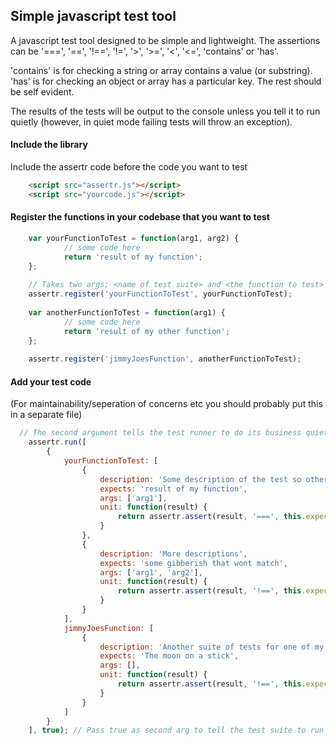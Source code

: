 ## Simple javascript test tool

A javascript test tool designed to be simple and lightweight. The assertions can be '===', '==', '!==', '!=', '>', '>=', '<', '<=', 'contains' or 'has'. 

'contains' is for checking a string or array contains a value (or substring). 'has' is for checking an object or array has a particular key. The rest should be self evident.

The results of the tests will be output to the console unless you tell it to run quietly (however, in quiet mode failing tests will throw an exception).

#### Include the library
Include the assertr code before the code you want to test

```html
	<script src="assertr.js"></script>
	<script src="yourcode.js"></script>
```

#### Register the functions in your codebase that you want to test

```javascript
	var yourFunctionToTest = function(arg1, arg2) {
    		// some code here
    		return 'result of my function';
	};
	
	// Takes two args; <name of test suite> and <the function to test>
	assertr.register('yourFunctionToTest', yourFunctionToTest);
	
	var anotherFunctionToTest = function(arg1) {
    		// some code here
    		return 'result of my other function';
	};
	
	assertr.register('jimmyJoesFunction', anotherFunctionToTest);
```

#### Add your test code
(For maintainability/seperation of concerns etc you should probably put this in a separate file)

```javascript
  // The second argument tells the test runner to do its business quietly
	assertr.run([
		{
			yourFunctionToTest: [
				{
					description: 'Some description of the test so other peeps dont have to mind read',
					expects: 'result of my function',
					args: ['arg1'], 
					unit: function(result) {
						return assertr.assert(result, '===', this.expects);
					}
				},
				{
					description: 'More descriptions',
					expects: 'some gibberish that wont match',
					args: ['arg1', 'arg2'], 
					unit: function(result) {
						return assertr.assert(result, '!==', this.expects);
					}
				}
			],
			jimmyJoesFunction: [
				{
					description: 'Another suite of tests for one of my insanely complex functions',
					expects: 'The moon on a stick',
					args: [], 
					unit: function(result) {
						return assertr.assert(result, '!==', this.expects);
					}
				}
			]
		}
	], true); // Pass true as second arg to tell the test suite to run quietly i.e. not output results to console. Note that in this state exceptions will be thrown for failing tests.
```
